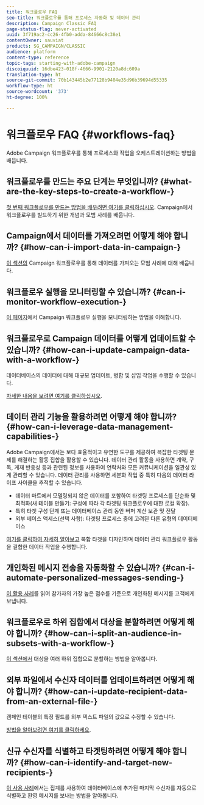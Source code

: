 ```yaml
---
title: 워크플로우 FAQ
seo-title: 워크플로우를 통해 프로세스 자동화 및 데이터 관리
description: Campaign Classic FAQ
page-status-flag: never-activated
uuid: 3f719ac2-cc26-4fb0-adda-84666c8c38e1
contentOwner: sauviat
products: SG_CAMPAIGN/CLASSIC
audience: platform
content-type: reference
topic-tags: starting-with-adobe-campaign
discoiquuid: 16dbe423-018f-4666-9901-2120a8dc609a
translation-type: ht
source-git-commit: 70b143445b2e77128b9404e35d96b39694d55335
workflow-type: ht
source-wordcount: '373'
ht-degree: 100%

---
```



# 워크플로우 FAQ {#workflows-faq}

Adobe Campaign 워크플로우를 통해 프로세스와 작업을 오케스트레이션하는 방법을 배웁니다.

## 워크플로우를 만드는 주요 단계는 무엇입니까? {#what-are-the-key-steps-to-create-a-workflow-}

[첫 번째 워크플로우를 만드는 방법을 배우려면 여기를 클릭하십시오](../../workflow/using/building-a-workflow.md). Campaign에서 워크플로우를 빌드하기 위한 개념과 모범 사례를 배웁니다.

## Campaign에서 데이터를 가져오려면 어떻게 해야 합니까? {#how-can-i-import-data-in-campaign-}

[이 섹션의](../../workflow/using/importing-data.md) Campaign 워크플로우를 통해 데이터를 가져오는 모범 사례에 대해 배웁니다.

## 워크플로우 실행을 모니터링할 수 있습니까? {#can-i-monitor-workflow-execution-}

[이 페이지](../../workflow/using/starting-a-workflow.md)에서 Campaign 워크플로우 실행을 모니터링하는 방법을 이해합니다.

## 워크플로우로 Campaign 데이터를 어떻게 업데이트할 수 있습니까? {#how-can-i-update-campaign-data-with-a-workflow-}

데이터베이스의 데이터에 대해 대규모 업데이트, 병합 및 삽입 작업을 수행할 수 있습니다.

[자세한 내용을 보려면 여기를 클릭하십시오](../../workflow/using/update-data.md).

## 데이터 관리 기능을 활용하려면 어떻게 해야 합니까? {#how-can-i-leverage-data-management-capabilities-}

Adobe Campaign에서는 보다 효율적이고 유연한 도구를 제공하여 복잡한 타겟팅 문제를 해결하는 활동 집합을 활용할 수 있습니다. 데이터 관리 활동을 사용하면 계약, 구독, 게재 반응성 등과 관련된 정보를 사용하여 연락처와 모든 커뮤니케이션을 일관성 있게 관리할 수 있습니다. 데이터 관리를 사용하면 세분화 작업 중 특히 다음의 데이터 라이프 사이클을 추적할 수 있습니다.

* 데이터 마트에서 모델링되지 않은 데이터를 포함하여 타겟팅 프로세스를 단순화 및 최적화(새 테이블 만들기: 구성에 따라 각 타겟팅 워크플로우에 대한 로컬 확장).
* 특히 타겟 구성 단계 또는 데이터베이스 관리 동안 버퍼 계산 보관 및 전달
* 외부 베이스 액세스(선택 사항): 타겟팅 프로세스 중에 고려된 다른 유형의 데이터베이스

[여기를 클릭하여 자세히 알아보고](../../workflow/using/targeting-data.md#data-management) 복합 타겟을 디자인하며 데이터 관리 워크플로우 활동을 결합한 데이터 작업을 수행합니다.

## 개인화된 메시지 전송을 자동화할 수 있습니까? {#can-i-automate-personalized-messages-sending-}

[이 활용 사례](../../workflow/using/enriching-data.md)를 읽어 참가자의 가장 높은 점수를 기준으로 개인화된 메시지를 고객에게 보냅니다.

## 워크플로우로 하위 집합에서 대상을 분할하려면 어떻게 해야 합니까? {#how-can-i-split-an-audience-in-subsets-with-a-workflow-}

[이 섹션에서](../../workflow/using/split.md) 대상을 여러 하위 집합으로 분할하는 방법을 알아봅니다.

## 외부 파일에서 수신자 데이터를 업데이트하려면 어떻게 해야 합니까? {#how-can-i-update-recipient-data-from-an-external-file-}

캠페인 테이블의 특정 필드를 외부 텍스트 파일의 값으로 수정할 수 있습니다.

[방법을 알아보려면 여기를 클릭하세요](../../platform/using/importing-data.md#example--enrich-the-values-with-those-of-an-external-file).

## 신규 수신자를 식별하고 타겟팅하려면 어떻게 해야 합니까? {#how-can-i-identify-and-target-new-recipients-}

[이 사용 사례](../../workflow/using/using-aggregates.md)에서는 집계를 사용하여 데이터베이스에 추가된 마지막 수신자를 자동으로 식별하고 환영 메시지를 보내는 방법을 알아봅니다.

